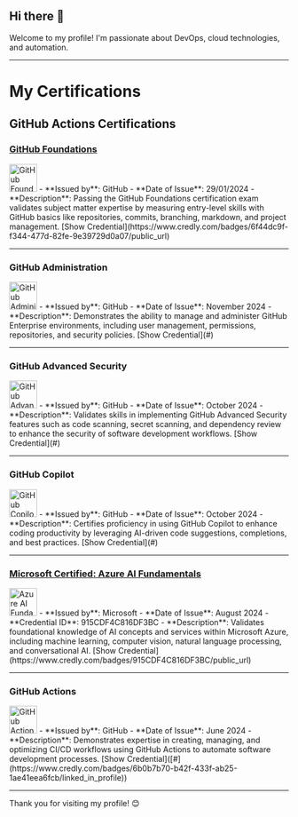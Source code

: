 ## Hi there 👋

Welcome to my profile! I'm passionate about DevOps, cloud technologies, and automation.

---

# My Certifications

## GitHub Actions Certifications

### [GitHub Foundations](https://www.credly.com/badges/6f44dc9f-f344-477d-82fe-9e39729d0a07/public_url)
<img src="https://images.credly.com/size/110x110/images/0b3c949b-b80c-489d-8f29-1d59aa18eac2/image.png" alt="GitHub Foundations Badge" width="50" />  
- **Issued by**: GitHub  
- **Date of Issue**: 29/01/2024  
- **Description**: Passing the GitHub Foundations certification exam validates subject matter expertise by measuring entry-level skills with GitHub basics like repositories, commits, branching, markdown, and project management.  
[Show Credential](https://www.credly.com/badges/6f44dc9f-f344-477d-82fe-9e39729d0a07/public_url)

---

### GitHub Administration
<img src="https://images.credly.com/size/110x110/images/1b3cdba1-6b34-4fb5-a0b8-45b5b29a1b98/image.png" alt="GitHub Administration Badge" width="50" />  
- **Issued by**: GitHub  
- **Date of Issue**: November 2024  
- **Description**: Demonstrates the ability to manage and administer GitHub Enterprise environments, including user management, permissions, repositories, and security policies.  
[Show Credential](#)

---

### GitHub Advanced Security
<img src="https://images.credly.com/size/110x110/images/0a6b3c99-4b3d-4b66-9f5c-9b4e5271a3b7/image.png" alt="GitHub Advanced Security Badge" width="50" />  
- **Issued by**: GitHub  
- **Date of Issue**: October 2024  
- **Description**: Validates skills in implementing GitHub Advanced Security features such as code scanning, secret scanning, and dependency review to enhance the security of software development workflows.  
[Show Credential](#)

---

### GitHub Copilot
<img src="https://images.credly.com/size/110x110/images/f0d7f5f5-b847-4d56-a63b-6f2e6b622a6e/image.png" alt="GitHub Copilot Badge" width="50" />  
- **Issued by**: GitHub  
- **Date of Issue**: October 2024  
- **Description**: Certifies proficiency in using GitHub Copilot to enhance coding productivity by leveraging AI-driven code suggestions, completions, and best practices.  
[Show Credential](#)

---

### [Microsoft Certified: Azure AI Fundamentals](https://www.credly.com/badges/915CDF4C816DF3BC/public_url)
<img src="https://images.credly.com/size/110x110/images/4136ced8-75d5-4afb-8677-40b6236e2672/image.png" alt="Azure AI Fundamentals Badge" width="50" />  
- **Issued by**: Microsoft  
- **Date of Issue**: August 2024  
- **Credential ID**: 915CDF4C816DF3BC  
- **Description**: Validates foundational knowledge of AI concepts and services within Microsoft Azure, including machine learning, computer vision, natural language processing, and conversational AI.  
[Show Credential](https://www.credly.com/badges/915CDF4C816DF3BC/public_url)

---

### GitHub Actions
<img src="https://images.credly.com/size/110x110/images/8a4c7cfa-2c4f-4c6f-9e61-2fbeced903da/image.png" alt="GitHub Actions Badge" width="50" />  
- **Issued by**: GitHub  
- **Date of Issue**: June 2024  
- **Description**: Demonstrates expertise in creating, managing, and optimizing CI/CD workflows using GitHub Actions to automate software development processes.  
[Show Credential]([#](https://www.credly.com/badges/6b0b7b70-b42f-433f-ab25-1ae41eea6fcb/linked_in_profile))

---

Thank you for visiting my profile! 😊
